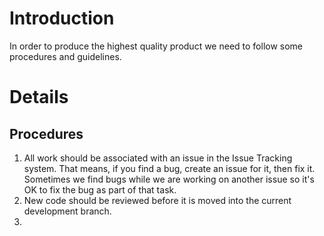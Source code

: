 # Introduction #

In order to produce the highest quality product we need to follow some procedures and guidelines.

# Details #

## Procedures ##

  1. All work should be associated with an issue in the Issue Tracking system.  That means, if you find a bug, create an issue for it, then fix it.  Sometimes we find bugs while we are working on another issue so it's OK to fix the bug as part of that task.
  1. New code should be reviewed before it is moved into the current development branch.
  1. 